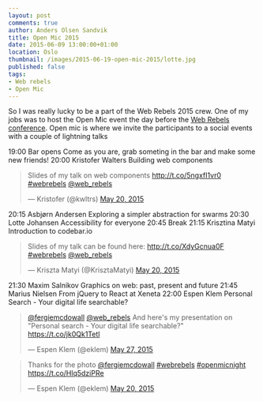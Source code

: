 ```yaml
---
layout: post
comments: true
author: Anders Olsen Sandvik
title: Open Mic 2015
date: 2015-06-09 13:00:00+01:00
location: Oslo
thumbnail: /images/2015-06-19-open-mic-2015/lotte.jpg
published: false
tags:
- Web rebels
- Open Mic
---
```


So I was really lucky to be a part of the Web Rebels 2015 crew. One of my jobs was to host the Open Mic event the day before the [Web Rebels conference](https://www.webrebels.org/). Open mic is where we invite the participants to a social events with a couple of lightning talks


19:00
Bar opens
Come as you are, grab someting in the bar and make some new friends!
20:00
Kristofer Walters
Building web components
<blockquote class="twitter-tweet" lang="en"><p lang="en" dir="ltr">Slides of my talk on web components <a href="http://t.co/5ngxfI1vr0">http://t.co/5ngxfI1vr0</a> <a href="https://twitter.com/hashtag/webrebels?src=hash">#webrebels</a> <a href="https://twitter.com/web_rebels">@web_rebels</a></p>&mdash; Kristofer (@kwltrs) <a href="https://twitter.com/kwltrs/status/601100893065449473">May 20, 2015</a></blockquote>
<script async src="//platform.twitter.com/widgets.js" charset="utf-8"></script>


20:15
Asbjørn Andersen
Exploring a simpler abstraction for swarms
20:30
Lotte Johansen
Accessibility for everyone
20:45
Break
21:15
Krisztina Matyi
Introduction to codebar.io

<blockquote class="twitter-tweet" lang="en"><p lang="en" dir="ltr">Slides of my talk can be found here: <a href="http://t.co/XdyGcnua0F">http://t.co/XdyGcnua0F</a>&#10;<a href="https://twitter.com/hashtag/webrebels?src=hash">#webrebels</a> <a href="https://twitter.com/web_rebels">@web_rebels</a></p>&mdash; Kriszta Matyi (@KrisztaMatyi) <a href="https://twitter.com/KrisztaMatyi/status/601111955739418624">May 20, 2015</a></blockquote>
<script async src="//platform.twitter.com/widgets.js" charset="utf-8"></script>
21:30
Maxim Salnikov
Graphics on web: past, present and future
21:45
Marius Nielsen
From jQuery to React at Xeneta
22:00
Espen Klem
Personal Search - Your digital life searchable?


<blockquote class="twitter-tweet" lang="en"><p lang="en" dir="ltr"><a href="https://twitter.com/fergiemcdowall">@fergiemcdowall</a> <a href="https://twitter.com/web_rebels">@web_rebels</a> And here&#39;s my presentation on &quot;Personal search - Your digital life searchable?&quot; <a href="https://t.co/jk0Qk1Tetl">https://t.co/jk0Qk1Tetl</a></p>&mdash; Espen Klem (@eklem) <a href="https://twitter.com/eklem/status/603569051739250688">May 27, 2015</a></blockquote>
<script async src="//platform.twitter.com/widgets.js" charset="utf-8"></script>


<blockquote class="twitter-tweet" lang="en"><p lang="en" dir="ltr">Thanks for the photo <a href="https://twitter.com/fergiemcdowall">@fergiemcdowall</a> <a href="https://twitter.com/hashtag/webrebels?src=hash">#webrebels</a> <a href="https://twitter.com/hashtag/openmicnight?src=hash">#openmicnight</a> <a href="https://t.co/Hlq5dziPRe">https://t.co/Hlq5dziPRe</a></p>&mdash; Espen Klem (@eklem) <a href="https://twitter.com/eklem/status/601137415164682243">May 20, 2015</a></blockquote>
<script async src="//platform.twitter.com/widgets.js" charset="utf-8"></script>
